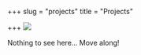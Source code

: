 +++
slug = "projects"
title = "Projects"

+++
![](/uploads/rsz_img_224824.png)

Nothing to see here... Move along!